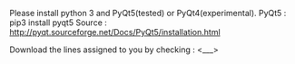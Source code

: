 
Please install python 3 and PyQt5(tested) or PyQt4(experimental).
PyQt5 : pip3 install pyqt5
	Source : http://pyqt.sourceforge.net/Docs/PyQt5/installation.html

Download the lines assigned to you by checking : <___>
